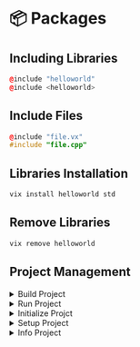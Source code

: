 # 📦 Packages

## Including Libraries

```cpp
@include "helloworld"
@include <helloworld>
```

## Include Files

```cpp
@include "file.vx"
#include "file.cpp"
```

## Libraries Installation

```bash
vix install helloworld std
```

## Remove Libraries

```bash
vix remove helloworld
```

## Project Management

<details>

<summary>Build Project</summary>

```cmake
vix prj build
```

</details>

<details>

<summary>Run Project</summary>

```cmake
vix prj run
```

</details>

<details>

<summary>Initialize Projct</summary>

<pre class="language-cpp"><code class="lang-cpp"><strong>vix prj init
</strong><strong>//Name: 
</strong><strong>//Version: 
</strong><strong>//Authors: 
</strong><strong>//Description: 
</strong><strong>//Dependencies: </strong></code></pre>

</details>

<details>

<summary>Setup Project</summary>

```cpp
vix prj setup
//install dependencies
```

</details>

<details>

<summary>Info Project</summary>

```cpp
vix prj info
//Name: 
//Version: 
//Authors: 
//Description: 
//Dependencies: 
```

</details>
